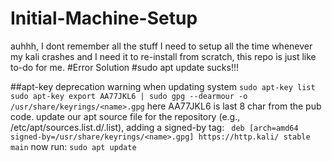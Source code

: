 # Initial-Machine-Setup
auhhh, I dont remember all the stuff I need to setup all the time whenever my kali crashes and I need it to re-install from scratch, this repo is just like to-do for me.
#Error Solution
#sudo apt update sucks!!!

##apt-key deprecation warning when updating system
`sudo apt-key list`
`sudo apt-key export AA77JKL6 | sudo gpg --dearmour -o /usr/share/keyrings/<name>.gpg`
here AA77JKL6 is last 8 char from the pub code.
update our apt source file for the repository (e.g., /etc/apt/sources.list.d/<name>.list), adding a signed-by tag:
``` deb [arch=amd64 signed-by=/usr/share/keyrings/<name>.gpg] https://http.kali/ stable main```
now run:
`sudo apt update`
